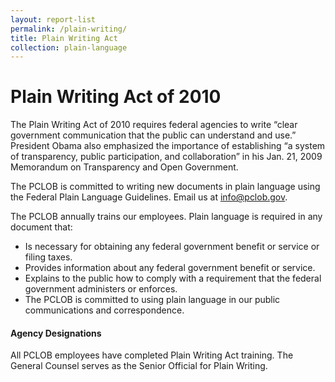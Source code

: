 ```yaml
---
layout: report-list
permalink: /plain-writing/
title: Plain Writing Act
collection: plain-language
---
```


# Plain Writing Act of 2010



The Plain Writing Act of 2010 requires federal agencies to write “clear government communication that the public can understand and use.” President Obama also emphasized the importance of establishing “a system of transparency, public participation, and collaboration” in his Jan. 21, 2009 Memorandum on Transparency and Open Government.



The PCLOB is committed to writing new documents in plain language using the Federal Plain Language Guidelines. Email us at info@pclob.gov.



The PCLOB annually trains our employees. Plain language is required in any document that:
- Is necessary for obtaining any federal government benefit or service or filing taxes.
- Provides information about any federal government benefit or service.
- Explains to the public how to comply with a requirement that the federal government administers or enforces.
- The PCLOB is committed to using plain language in our public communications and correspondence.

#### Agency Designations

All PCLOB employees have completed Plain Writing Act training. The General Counsel serves as the Senior Official for Plain Writing.
